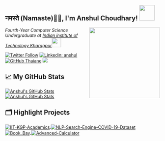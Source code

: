 <h2>नमस्ते (Namaste)🙏🏻, I'm Anshul Choudhary! <img src="https://media.giphy.com/media/12oufCB0MyZ1Go/giphy.gif" width="50"></h2>
<img align='right' src="https://media.giphy.com/media/M9gbBd9nbDrOTu1Mqx/giphy.gif" width="230">
<p><em>Fourth-Year Computer Science Undergraduate at <a href="http://www.iitkgp.ac.in/r">Indian institute of Technology Kharagpur</a><img src="https://media.giphy.com/media/WUlplcMpOCEmTGBtBW/giphy.gif" width="30"> 
</em></p>

[![Twitter Follow](https://img.shields.io/twitter/follow/AnshulC18400441?label=Follow)](https://twitter.com/intent/follow?screen_name=AnshulC18400441)
[![Linkedin: anshul](https://img.shields.io/badge/-anshul-blue?style=flat-square&logo=Linkedin&logoColor=white&link=https://www.linkedin.com/in/anshul-iitkgp/)](https://www.linkedin.com/in/anshul-iitkgp/)
[![GitHub Thaiane](https://img.shields.io/github/followers/ansh121?label=follow&style=social)](https://github.com/ansh121)
![](https://visitor-badge.glitch.me/badge?page_id=ansh121.ansh121)


## 📈 My GitHub Stats

<a href="https://github.com/ansh121/ansh121">
  <img align="center" src="https://github-readme-stats.vercel.app/api/top-langs/?username=ansh121&theme=gotham" alt="Anshul's GitHub Stats" />
</a>

<a href="https://github.com/ansh121/ansh121">
  <img align="center" src="https://github-readme-stats.vercel.app/api?username=ansh121&show_icons=true&theme=gotham" alt="Anshul's GitHub Stats" />
</a>

## 🗂️ Highlight Projects

<a href="https://github.com/ansh121/IIT-KGP-Academics">
  <img align="center" src="https://github-readme-stats.vercel.app/api/pin/?username=ansh121&repo=IIT-KGP-Academics&show_icons=true&theme=gotham" alt="IIT-KGP-Academics" />
</a>

<a href="https://github.com/ansh121/NLP-Search-Engine-COVID-19-Dataset">
  <img align="center" src="https://github-readme-stats.vercel.app/api/pin/?username=ansh121&repo=NLP-Search-Engine-COVID-19-Dataset&show_icons=true&theme=gotham" alt="NLP-Search-Engine-COVID-19-Dataset" />
</a>

<a href="https://github.com/ansh121/Book_Bay">
  <img align="center" src="https://github-readme-stats.vercel.app/api/pin/?username=ansh121&repo=Book_Bay&show_icons=true&theme=gotham" alt="Book_Bay" />
</a>

<a href="https://github.com/ansh121/Advanced-Calculator">
  <img align="center" src="https://github-readme-stats.vercel.app/api/pin/?username=ansh121&repo=Advanced-Calculator&show_icons=true&theme=gotham" alt="Advanced-Calculator" />
</a>
